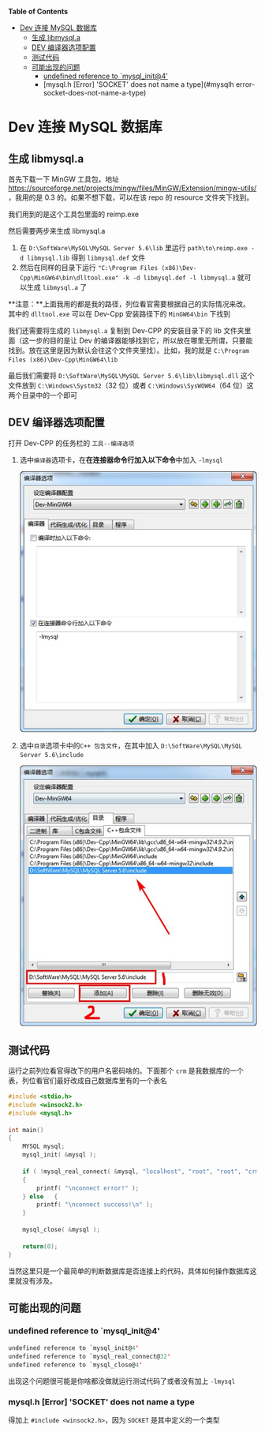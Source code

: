 <!-- markdown-toc start - Don't edit this section. Run M-x markdown-toc-generate-toc again -->
**Table of Contents**

- [Dev 连接 MySQL 数据库](#dev-连接-mysql-数据库)
    - [生成 libmysql.a](#生成-libmysqla)
    - [DEV 编译器选项配置](#dev-编译器选项配置)
    - [测试代码](#测试代码)
    - [可能出现的问题](#可能出现的问题)
        - [undefined reference to `mysql_init@4'](#undefined-reference-to-mysqlinit4)
        - [mysql.h	[Error] 'SOCKET' does not name a type](#mysqlh	error-socket-does-not-name-a-type)

<!-- markdown-toc end -->

# Dev 连接 MySQL 数据库
## 生成 libmysql.a
首先下载一下 MinGW 工具包，地址 https://sourceforge.net/projects/mingw/files/MinGW/Extension/mingw-utils/ ，我用的是 0.3 的。如果不想下载，可以在该 repo 的 resource 文件夹下找到。

我们用到的是这个工具包里面的 reimp.exe

然后需要两步来生成 libmysql.a

1. 在 `D:\SoftWare\MySQL\MySQL Server 5.6\lib` 里运行 `path\to\reimp.exe -d libmysql.lib` 得到 `libmysql.def` 文件
2. 然后在同样的目录下运行 `"C:\Program Files (x86)\Dev-Cpp\MinGW64\bin\dlltool.exe" -k -d libmysql.def -l libmysql.a` 就可以生成 `libmysql.a` 了

**注意：**上面我用的都是我的路径，列位看官需要根据自己的实际情况来改。其中的 `dlltool.exe` 可以在 Dev-Cpp 安装路径下的 `MinGW64\bin` 下找到

我们还需要将生成的 `libmysql.a` 复制到 Dev-CPP 的安装目录下的 lib 文件夹里面（这一步的目的是让 Dev 的编译器能够找到它，所以放在哪里无所谓，只要能找到。放在这里是因为默认会往这个文件夹里找）。比如，我的就是 `C:\Program Files (x86)\Dev-Cpp\MinGW64\lib`

最后我们需要将 `D:\SoftWare\MySQL\MySQL Server 5.6\lib\libmysql.dll` 这个文件放到 `C:\Windows\Systm32`（32 位）或者 `C:\Windows\SysWOW64`（64 位）这两个目录中的一个即可

## DEV 编译器选项配置
打开 Dev-CPP 的任务栏的 `工具--编译选项`

1. 选中`编译器`选项卡，在**在连接器命令行加入以下命令**中加入 `-lmysql`

   ![配置 DEV 的连接器](./img/MySQLConnection/dev-linker.jpg)

2. 选中`目录`选项卡中的`C++ 包含文件`，在其中加入 `D:\SoftWare\MySQL\MySQL Server 5.6\include`

   ![配置 DEV 的目录](./img/MySQLConnection/dev-include.jpg)

## 测试代码
运行之前列位看官得改下的用户名密码啥的。下面那个 `crm` 是我数据库的一个表，列位看官们最好改成自己数据库里有的一个表名

```c
#include <stdio.h>
#include <winsock2.h>
#include <mysql.h>

int main()
{
	MYSQL mysql;
	mysql_init( &mysql );

	if ( !mysql_real_connect( &mysql, "localhost", "root", "root", "crm", 3306, NULL, 0 ) )
	{
		printf( "\nconnect error!" );
	} else   {
		printf( "\nconnect success!\n" );
	}

	mysql_close( &mysql );

	return(0);
}
```

当然这里只是一个最简单的判断数据库是否连接上的代码，具体如何操作数据库这里就没有涉及。

## 可能出现的问题
### undefined reference to `mysql_init@4'

```c
undefined reference to `mysql_init@4'
undefined reference to `mysql_real_connect@32'
undefined reference to `mysql_close@4'
```

出现这个问题很可能是你啥都没做就运行测试代码了或者没有加上 `-lmysql`

### mysql.h	[Error] 'SOCKET' does not name a type

得加上 `#include <winsock2.h>`，因为 `SOCKET` 是其中定义的一个类型

